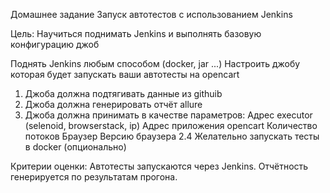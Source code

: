 Домашнее задание
Запуск автотестов с использованием Jenkins

Цель:
Научиться поднимать Jenkins и выполнять базовую конфигурацию джоб

Поднять Jenkins любым способом (docker, jar ...)
Настроить джобу которая будет запускать ваши автотесты на opencart
1. Джоба должна подтягивать данные из githuib
2. Джоба должна генерировать отчёт allure
3. Джоба должна принимать в качестве параметров:
Адрес executor (selenoid, browserstack, ip)
Адрес приложения opencart
Количество потоков
Браузер
Версию браузера
2.4 Желательно запускать тесты в docker (опционально)

Критерии оценки:
Автотесты запускаются через Jenkins.
Отчётность генерируется по результатам прогона.
